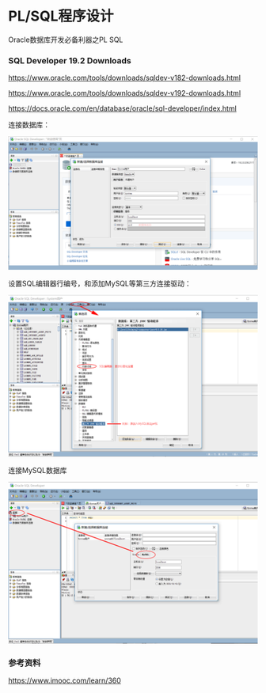 # PL/SQL程序设计

Oracle数据库开发必备利器之PL SQL

### SQL Developer 19.2 Downloads

https://www.oracle.com/tools/downloads/sqldev-v182-downloads.html

https://www.oracle.com/tools/downloads/sqldev-v192-downloads.html

https://docs.oracle.com/en/database/oracle/sql-developer/index.html

连接数据库：

![sql-developer-connect-db](img/sql-developer-connect-db.png)

设置SQL编辑器行编号，和添加MySQL等第三方连接驱动：

![sql-developer-tools-preferences](img/sql-developer-tools-preferences.png)

连接MySQL数据库

![sql-developer-connect-mysql](img/sql-developer-connect-mysql.png)

### 参考资料

https://www.imooc.com/learn/360